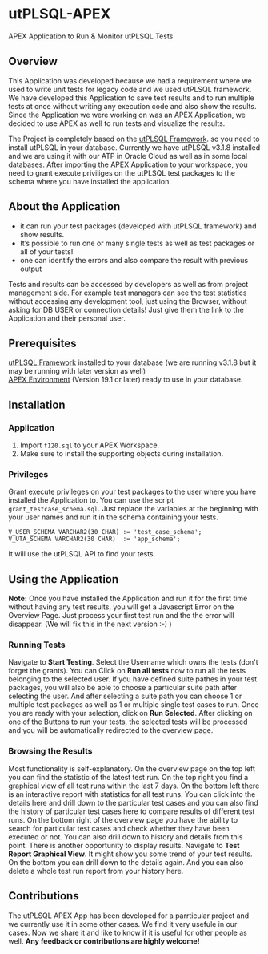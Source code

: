 # utPLSQL-APEX
APEX Application to Run &amp; Monitor utPLSQL Tests

## Overview
This Application was developed because we had a requirement where we used to write unit tests for legacy code and we used utPLSQL framework. We have developed this Application to save test results and to run multiple tests at once without writing any execution code and also show the results. Since the Application we were working on was an APEX Application, we decided to use APEX as well to run tests and visualize the results.

The Project is completely based on the [utPLSQL Framework](http://utplsql.org/). so you need to install utPLSQL in your database. Currently we have utPLSQL v3.1.8 installed and we are using it with our ATP in Oracle Cloud as well as in some local databases. After importing the APEX Application to your workspace, you need to grant execute priviliges on the utPLSQL test packages to the schema where you have installed the application.

## About the Application
* it can run your test packages (developed with utPLSQL framework) and show results.
* It’s possible to run one or many single tests as well as test packages or all of your tests!
* one can identify the errors and also compare the result with previous output

Tests and results can be accessed by developers as well as from project management side. For example test managers can see the test statistics without accessing any development tool, just using the Browser, without asking for DB USER or connection details! Just give them the link to the Application and their personal user.

## Prerequisites
[utPLSQL Framework](http://utplsql.org/) installed to your database (we are running v3.1.8 but it may be running with later version as well)  
[APEX Environment](https://apex.oracle.com) (Version 19.1 or later) ready to use in your database.

## Installation
### Application
1. Import `f120.sql` to your APEX Workspace.
2. Make sure to install the supporting objects during installation.

### Privileges
Grant execute privileges on your test packages to the user where you have installed the Application to. You can use the script `grant_testcase_schema.sql`. Just replace the variables at the beginning with your user names and run it in the schema containing your tests.

	V_USER_SCHEMA VARCHAR2(30 CHAR) := 'test_case_schema';
	V_UTA_SCHEMA VARCHAR2(30 CHAR)  := 'app_schema';

It will use the utPLSQL API to find your tests.  

## Using the Application
**Note:** Once you have installed the Application and run it for the first time without having any test results, you will get a Javascript Error on the Overview Page. Just process your first test run and the the error will disappear. (We will fix this in the next version :-) )

### Running Tests
Navigate to **Start Testing**. Select the Username which owns the tests (don't forget the grants). You can Click on **Run all tests** now to run all the tests belonging to the selected user.
If you have defined suite pathes in your test packages, you will also be able to choose a particular suite path after selecting the user. And after selecting a suite path you can choose 1 or multiple test packages as well as 1 or multiple single test cases to run. Once you are ready with your selection, click on **Run Selected**.
After clicking on one of the Buttons to run your tests, the selected tests will be processed and you will be automatically redirected to the overview page.

### Browsing the Results
Most functionality is self-explanatory. On the overview page on the top left you can find the statistic of the latest test run. On the top right you find a graphical view of all test runs within the last 7 days. On the bottom left there is an interactive report with statistics for all test runs. You can click into the details here and drill down to the particular test cases and you can also find the history of particular test cases here to compare results of different test runs.
On the bottom right of the overview page you have the ability to search for particular test cases and check whether they have been executed or not. You can also drill down to history and details from this point.
There is another opportunity to display results. Navigate to **Test Report Graphical View**. It might show you some trend of your test results. On the bottom you can drill down to the details again. And you can also delete a whole test run report from your history here.

## Contributions
The utPLSQL APEX App has been developed for a parrticular project and we currently use it in some other cases. We find it very usefule in our cases. Now we share it and like to know if it is useful for other people as well.
**Any feedback or contributions are highly welcome!**
